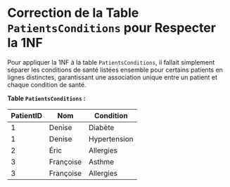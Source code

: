 # Correction de la Table `PatientsConditions` pour Respecter la 1NF

Pour appliquer la 1NF à la table `PatientsConditions`, il fallait simplement séparer les conditions de santé listées ensemble pour certains patients en lignes distinctes, garantissant une association unique entre un patient et chaque condition de santé.

**Table `PatientsConditions` :**

| PatientID | Nom       | Condition    |
| --------- | --------- | ------------ |
| 1         | Denise    | Diabète      |
| 1         | Denise    | Hypertension |
| 2         | Éric      | Allergies    |
| 3         | Françoise | Asthme       |
| 3         | Françoise | Allergies    |